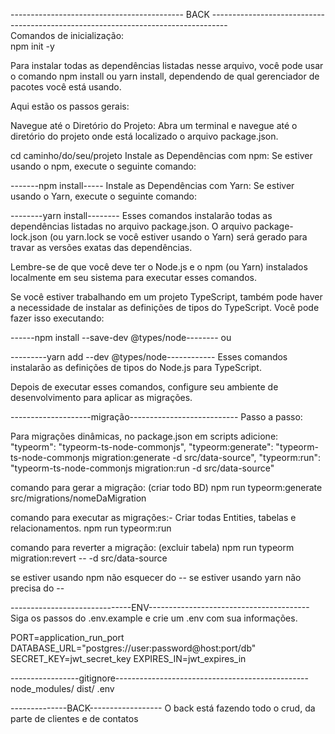 ------------------------------------------- BACK ----------------------------------------------------------------------------------   
Comandos de inicialização:			
npm init -y			
			
Para instalar todas as dependências listadas nesse arquivo, você pode usar o comando npm install ou yarn install, dependendo de qual gerenciador de pacotes você está usando.

Aqui estão os passos gerais:

Navegue até o Diretório do Projeto:
Abra um terminal e navegue até o diretório do projeto onde está localizado o arquivo package.json.

cd caminho/do/seu/projeto
Instale as Dependências com npm:
Se estiver usando o npm, execute o seguinte comando:

-------npm install-----
Instale as Dependências com Yarn:
Se estiver usando o Yarn, execute o seguinte comando:

--------yarn install--------
Esses comandos instalarão todas as dependências listadas no arquivo package.json. O arquivo package-lock.json (ou yarn.lock se você estiver usando o Yarn) será gerado para travar as versões exatas das dependências.

Lembre-se de que você deve ter o Node.js e o npm (ou Yarn) instalados localmente em seu sistema para executar esses comandos.

Se você estiver trabalhando em um projeto TypeScript, também pode haver a necessidade de instalar as definições de tipos do TypeScript. Você pode fazer isso executando:


------npm install --save-dev @types/node--------
ou

---------yarn add --dev @types/node------------
Esses comandos instalarão as definições de tipos do Node.js para TypeScript.

Depois de executar esses comandos, configure seu ambiente de desenvolvimento para aplicar as migrações.

--------------------migração---------------------------
Passo a passo:

Para migrações dinâmicas, no package.json em scripts adicione:
   "typeorm": "typeorm-ts-node-commonjs",
   "typeorm:generate": "typeorm-ts-node-commonjs migration:generate -d src/data-source",
   "typeorm:run": "typeorm-ts-node-commonjs migration:run -d src/data-source"


comando para gerar a migração: (criar todo BD) 
npm run typeorm:generate src/migrations/nomeDaMigration 

comando para executar as migrações:- Criar todas Entities, tabelas e relacionamentos.
npm run typeorm:run

comando para reverter a migração: (excluir tabela)
npm run typeorm migration:revert -- -d src/data-source


se estiver usando npm não esquecer do --
se estiver usando yarn não precisa do --

------------------------------ENV----------------------------------------
Siga os passos do .env.example e crie um .env com sua informações.

PORT=application_run_port
DATABASE_URL="postgres://user:password@host:port/db"
SECRET_KEY=jwt_secret_key
EXPIRES_IN=jwt_expires_in

-----------------gitignore------------------------------------------------
node_modules/
dist/
.env

--------------BACK------------------
O back está fazendo todo o crud, da parte de clientes
e de contatos
						
			
						
			
			
